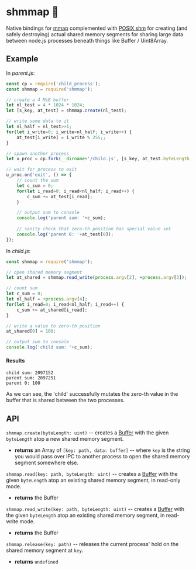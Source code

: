 # shmmap 🐏

Native bindings for [mmap](https://en.wikipedia.org/wiki/Mmap) complemented with [POSIX shm](http://man7.org/linux/man-pages/man7/shm_overview.7.html) for creating (and safely destroying) actual shared memory segments for sharing large data between node.js processes beneath things like Buffer / Uint8Array.

## Example
In *parent.js*:
```js
const cp = require('child_process');
const shmmap = require('shmmap');

// create a 4 MiB buffer
let nl_test = 4 * 1024 * 1024;
let [s_key, at_test] = shmmap.create(nl_test);

// write some data to it
let nl_half = nl_test>>1;
for(let i_write=0; i_write<nl_half; i_write++) {
	at_test[i_write] = i_write % 255;;
}

// spawn another process
let u_proc = cp.fork(__dirname+'/child.js', [s_key, at_test.byteLength, nl_half]);

// wait for process to exit
u_proc.on('exit', () => {
    // count the sum
	let c_sum = 0;
	for(let i_read=0; i_read<nl_half; i_read++) {
		c_sum += at_test[i_read];
	}

    // output sum to console
	console.log('parent sum: '+c_sum);
	
	// sanity check that zero-th position has special value set
	console.log('parent 0: '+at_test[0]);
});
```

In *child.js*:
```js
const shmmap = require('shmmap');

// open shared memory segment
let at_shared = shmmap.read_write(process.argv[2], +process.argv[3]);

// count sum
let c_sum = 0;
let nl_half = +process.argv[4];
for(let i_read=0; i_read<nl_half; i_read++) {
	c_sum += at_shared[i_read];
}

// write a value to zero-th position
at_shared[0] = 100;

// output sum to console
console.log('child sum: '+c_sum);
```

#### Results

```
child sum: 2097152
parent sum: 2097251
parent 0: 100
```

As we can see, the 'child' successfully mutates the zero-th value in the buffer that is shared between the two processes.

## API

`shmmap.create(byteLength: uint)` -- creates a [Buffer](https://nodejs.org/api/buffer.html) with the given `byteLength` atop a new shared memory segment.
 - **returns** an Array of `[key: path, data: buffer]` -- where `key` is the string you would pass over IPC to another process to open the shared memory segment somewhere else.


`shmmap.read(key: path, byteLength: uint)` -- creates a [Buffer](https://nodejs.org/api/buffer.html) with the given `byteLength` atop an existing shared memory segment, in read-only mode.
 - **returns** the Buffer


`shmmap.read_write(key: path, byteLength: uint)` -- creates a [Buffer](https://nodejs.org/api/buffer.html) with the given `byteLength` atop an existing shared memory segment, in read-write mode.
 - **returns** the Buffer


`shmmap.release(key: path)` -- releases the current process' hold on the shared memory segment at `key`.
 - **returns** `undefined`
